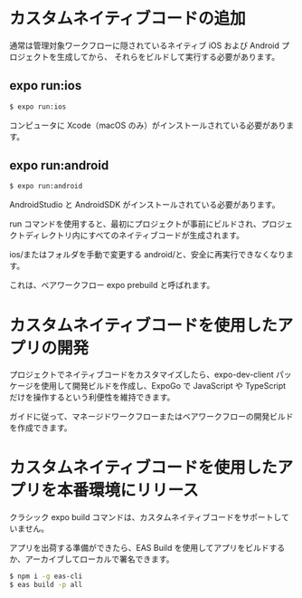# カスタムネイティブコードの追加

通常は管理対象ワークフローに隠されているネイティブ iOS および Android プロジェクトを生成してから、
それらをビルドして実行する必要があります。

## expo run:ios

```zsh
$ expo run:ios
```

コンピュータに Xcode（macOS のみ）がインストールされている必要があります。

## expo run:android

```zsh
$ expo run:android
```

AndroidStudio と AndroidSDK がインストールされている必要があります。

run コマンドを使用すると、最初にプロジェクトが事前にビルドされ、プロジェクトディレクトリ内にすべてのネイティブコードが生成されます。

ios/またはフォルダを手動で変更する android/と、安全に再実行できなくなります。

これは、ベアワークフロー expo prebuild と呼ばれます。

# カスタムネイティブコードを使用したアプリの開発

プロジェクトでネイティブコードをカスタマイズしたら、expo-dev-client パッケージを使用して開発ビルドを作成し、ExpoGo で JavaScript や TypeScript だけを操作するという利便性を維持できます。

ガイドに従って、マネージドワークフローまたはベアワークフローの開発ビルドを作成できます。

# カスタムネイティブコードを使用したアプリを本番環境にリリース

クラシック expo build コマンドは、カスタムネイティブコードをサポートしていません。

アプリを出荷する準備ができたら、EAS Build を使用してアプリをビルドするか、アーカイブしてローカルで署名できます。

```zsh
$ npm i -g eas-cli
$ eas build -p all
```
